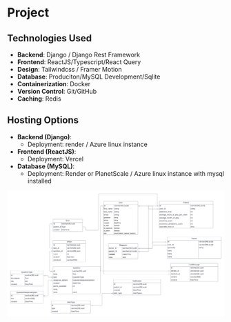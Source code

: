 # Project

## Technologies Used

- **Backend**: Django / Django Rest Framework
- **Frontend**: ReactJS/Typescript/React Query
- **Design**: Tailwindcss / Framer Motion
- **Database**: Produciton/MySQL Development/Sqlite
- **Containerization**: Docker
- **Version Control**: Git/GitHub
- **Caching**: Redis


## Hosting Options

- **Backend (Django)**:
  - Deployment: render / Azure linux instance
- **Frontend (ReactJS)**:
  - Deployment: Vercel
- **Database (MySQL)**:
  - Deployment: Render or PlanetScale / Azure linux instance with mysql installed

![db design image](db.png)
